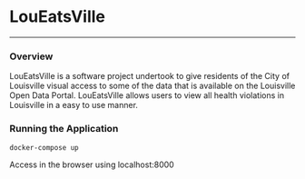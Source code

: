 # LouEatsVille
---
### Overview
LouEatsVille is a software project undertook to give residents of the City of Louisville visual access to some of the data that is available on the Louisville Open Data Portal. LouEatsVille allows users to view all health violations in Louisville in a easy to use manner.

### Running the Application
    docker-compose up
Access in the browser using localhost:8000
